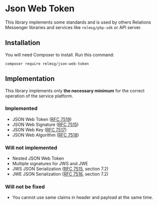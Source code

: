 # Json Web Token
This library implements some standards and is used by others Relations Messenger libraries and services like `relmsg/php-sdk` or API server.

## Installation
You will need Composer to install. Run this command:

`composer require relmsg/json-web-token`

## Implementation
This library implements only **the necessary minimum** for the correct operation of the service platform.

### Implemented
* JSON Web Token ([RFC 7519](https://tools.ietf.org/html/rfc7519))
* JSON Web Signature ([RFC 7515](https://tools.ietf.org/html/rfc7515))
* JSON Web Key ([RFC 7517](https://tools.ietf.org/html/rfc7517))
* JSON Web Algorithm ([RFC 7518](https://tools.ietf.org/html/rfc7518))

### Will not implemented
* Nested JSON Web Token
* Multiple signatures for JWS and JWE
* JWS JSON Serialization ([RFC 7515](https://tools.ietf.org/html/rfc7515), section 7.2)
* JWE JSON Serialization ([RFC 7516](https://tools.ietf.org/html/rfc7516), section 7.2)

### Will not be fixed
* You cannot use same claims in header and payload at the same time.